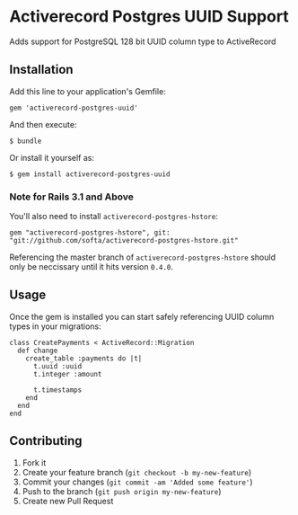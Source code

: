 # Activerecord Postgres UUID Support

Adds support for PostgreSQL 128 bit UUID column type to ActiveRecord

## Installation

Add this line to your application's Gemfile:

    gem 'activerecord-postgres-uuid'

And then execute:

    $ bundle

Or install it yourself as:

    $ gem install activerecord-postgres-uuid

### Note for Rails 3.1 and Above

You'll also need to install `activerecord-postgres-hstore`:

    gem "activerecord-postgres-hstore", git: "git://github.com/softa/activerecord-postgres-hstore.git"

Referencing the master branch of `activerecord-postgres-hstore` should
only be neccissary until it hits version `0.4.0`.

## Usage

Once the gem is installed you can start safely referencing UUID column
types in your migrations:

    class CreatePayments < ActiveRecord::Migration
      def change
        create_table :payments do |t|
          t.uuid :uuid
          t.integer :amount

          t.timestamps
        end
      end
    end

## Contributing

1. Fork it
2. Create your feature branch (`git checkout -b my-new-feature`)
3. Commit your changes (`git commit -am 'Added some feature'`)
4. Push to the branch (`git push origin my-new-feature`)
5. Create new Pull Request

